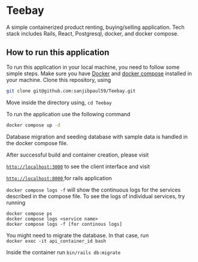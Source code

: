 # Teebay
A simple containerized product renting, buying/selling application. Tech stack includes Rails, React, Postgresql, docker, and docker compose. 

## How to run this application

To run this application in your local machine, you need to follow some simple steps. Make sure you have [Docker](https://docs.docker.com/engine/install/) and [docker compose](https://docs.docker.com/compose/install/) installed in your machine.
Clone this repository, using 
```bash 
git clone git@github.com:sanjibpaul59/Teebay.git
```

Move inside the directory using, `cd Teebay`


To run the application use the following command 
```bash
docker compose up -d
```

Database migration and seeding database with sample data is handled in the docker compose file. 

After successful build and container creation, please visit 

[`http://localhost:3000`](http://localhost:3000)
to see the client interface and visit 
 
 [`http://localhost:8000` ](http://localhost:8000) for rails application

 `docker compose logs -f` will show the continuous logs for the services described in the compose file. To see the logs of individual services, try running 
 ```
 docker compose ps
 docker compose logs <service name>
 docker compose logs -f [for continous logs]
 ```
 
 You might need to migrate the database. In that case, run  
 `docker exec -it api_container_id bash`
 
 Inside the container run `bin/rails db:migrate`
